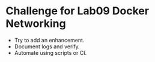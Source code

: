 # Challenge for Lab09 Docker Networking

- Try to add an enhancement.
- Document logs and verify.
- Automate using scripts or CI.
